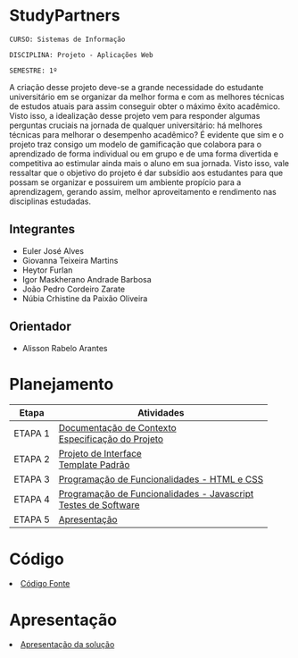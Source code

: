 # StudyPartners

`CURSO: Sistemas de Informação`

`DISCIPLINA: Projeto - Aplicações Web`

`SEMESTRE: 1º`

A criação desse projeto deve-se a grande necessidade do estudante universitário em se organizar da melhor forma e com as melhores técnicas de estudos atuais para assim conseguir obter o máximo êxito acadêmico. 
Visto isso, a idealização desse projeto vem para responder algumas perguntas cruciais na jornada de qualquer universitário: há melhores técnicas para melhorar o desempenho acadêmico? É evidente que sim e o projeto traz consigo um modelo de gamificação que colabora para o aprendizado de forma individual ou em grupo e de uma forma divertida e competitiva ao estimular ainda mais o aluno em sua jornada. Visto isso, vale ressaltar que o objetivo do projeto é dar subsídio aos estudantes para que possam se organizar e possuirem um ambiente propício para a aprendizagem, gerando assim, melhor aproveitamento e rendimento nas disciplinas estudadas.

## Integrantes

* Euler José Alves
* Giovanna Teixeira Martins
* Heytor Furlan
* Igor Maskherano Andrade Barbosa
* João Pedro Cordeiro Zarate
* Núbia Crhistine da Paixão Oliveira


## Orientador

* Alisson Rabelo Arantes

# Planejamento

| Etapa         | Atividades |
|  :----:   | ----------- |
| ETAPA 1         |[Documentação de Contexto](docs/context.md) <br> [Especificação do Projeto](docs/especification.md) |
| ETAPA 2         |[Projeto de Interface](docs/interface.md) <br> [Template Padrão](docs/template.md) |
| ETAPA 3         |[Programação de Funcionalidades - HTML e CSS](docs/development.md) |
| ETAPA 4        |[Programação de Funcionalidades - Javascript](docs/development.md) <br> [Testes de Software ](docs/tests.md) |
| ETAPA 5         | [Apresentação](presentation/README.md) |

# Código

<li><a href="src/README.md"> Código Fonte</a></li>

# Apresentação

<li><a href="presentation/README.md"> Apresentação da solução</a></li>
